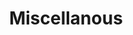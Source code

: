 ---
layout: page
title: Miscellanous
description: Random pictures.
img: assets/img/9.jpg
importance: 3
category: Photograph
---
